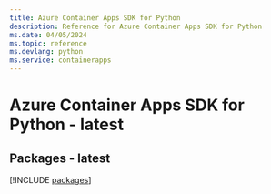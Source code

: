 ```yaml
---
title: Azure Container Apps SDK for Python
description: Reference for Azure Container Apps SDK for Python
ms.date: 04/05/2024
ms.topic: reference
ms.devlang: python
ms.service: containerapps
---
```

# Azure Container Apps SDK for Python - latest
## Packages - latest
[!INCLUDE [packages](container-apps-index.md)]